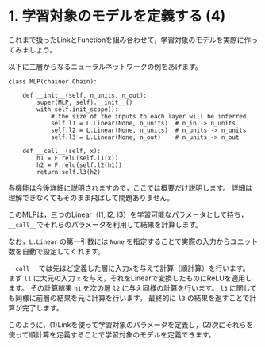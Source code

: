 # 1. 学習対象のモデルを定義する (4)

これまで扱ったLinkとFunctionを組み合わせて，学習対象のモデルを実際に作ってみましょう。

以下に三層からなるニューラルネットワークの例をあげます。

```
class MLP(chainer.Chain):

    def __init__(self, n_units, n_out):
        super(MLP, self).__init__()
        with self.init_scope():
            # the size of the inputs to each layer will be inferred
            self.l1 = L.Linear(None, n_units)  # n_in -> n_units
            self.l2 = L.Linear(None, n_units)  # n_units -> n_units
            self.l3 = L.Linear(None, n_out)    # n_units -> n_out

    def __call__(self, x):
        h1 = F.relu(self.l1(x))
        h2 = F.relu(self.l2(h1))
        return self.l3(h2)
```

各機能は今後詳細に説明されますので，ここでは概要だけ説明します。
詳細は理解できなくてもそのまま飛ばして問題ありません。

このMLPは，三つのLinear（l1, l2, l3）を学習可能なパラメータとして持ち，`__call__`でそれらのパラメータを利用して結果を計算します。

なお，`L.Linear` の第一引数には `None` を指定することで実際の入力からユニット数を自動で設定してくれます。

`__call__` では先ほど定義した層に入力`x`を与えて計算（順計算）を行います。
まず `l1` に大元の入力 `x` を与え，それをLinearで変換したものにReLUを適用します。
その計算結果 `h1` を次の層 `l2` に与え同様の計算を行います。
`l3` に関しても同様に前層の結果を元に計算を行います。
最終的に `l3` の結果を返すことで計算が完了します。

このように，(1)Linkを使って学習対象のパラメータを定義し，(2)次にそれらを使って順計算を定義することで学習対象のモデルを定義できます。

